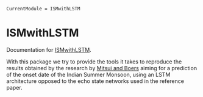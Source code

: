 ```@meta
CurrentModule = ISMwithLSTM
```

# ISMwithLSTM

Documentation for [ISMwithLSTM](https://github.com/jobosse/ISMwithLSTM.jl).

With this package we try to provide the tools it takes to reproduce the results obtained by the research by [Mitsui and Boers](https://iopscience.iop.org/article/10.1088/1748-9326/ac0acb/meta) aiming for a prediction of the onset date of the Indian Summer Monsoon, using an LSTM architecture opposed to the echo state networks used in the reference paper.

```@index
```


